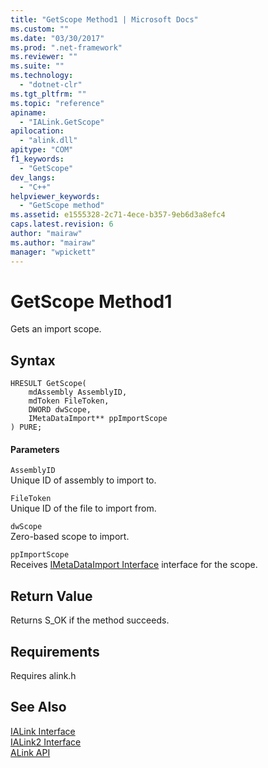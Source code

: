 ```yaml
---
title: "GetScope Method1 | Microsoft Docs"
ms.custom: ""
ms.date: "03/30/2017"
ms.prod: ".net-framework"
ms.reviewer: ""
ms.suite: ""
ms.technology: 
  - "dotnet-clr"
ms.tgt_pltfrm: ""
ms.topic: "reference"
apiname: 
  - "IALink.GetScope"
apilocation: 
  - "alink.dll"
apitype: "COM"
f1_keywords: 
  - "GetScope"
dev_langs: 
  - "C++"
helpviewer_keywords: 
  - "GetScope method"
ms.assetid: e1555328-2c71-4ece-b357-9eb6d3a8efc4
caps.latest.revision: 6
author: "mairaw"
ms.author: "mairaw"
manager: "wpickett"
---
```

# GetScope Method1
Gets an import scope.  
  
## Syntax  
  
```  
HRESULT GetScope(  
    mdAssembly AssemblyID,  
    mdToken FileToken,  
    DWORD dwScope,  
    IMetaDataImport** ppImportScope  
) PURE;  
```  
  
#### Parameters  
 `AssemblyID`  
 Unique ID of assembly to import to.  
  
 `FileToken`  
 Unique ID of the file to import from.  
  
 `dwScope`  
 Zero-based scope to import.  
  
 `ppImportScope`  
 Receives [IMetaDataImport Interface](../../../../docs/framework/unmanaged-api/metadata/imetadataimport-interface.md) interface for the scope.  
  
## Return Value  
 Returns S_OK if the method succeeds.  
  
## Requirements  
 Requires alink.h  
  
## See Also  
 [IALink Interface](../../../../docs/framework/unmanaged-api/alink/ialink-interface.md)   
 [IALink2 Interface](../../../../docs/framework/unmanaged-api/alink/ialink2-interface.md)   
 [ALink API](../../../../docs/framework/unmanaged-api/alink/index.md)